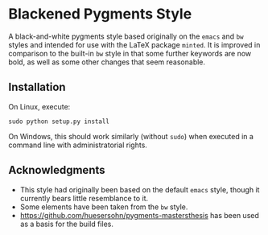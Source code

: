 # Blackened Pygments Style
A black-and-white pygments style based originally on the `emacs` and `bw` styles and intended for use with the LaTeX package `minted`.
It is improved in comparison to the built-in `bw` style in that some further keywords are now bold, as well as some other changes that seem reasonable.

## Installation
On Linux, execute:
```
sudo python setup.py install
```
On Windows, this should work similarly (without `sudo`) when executed in a command line with administratorial rights.

## Acknowledgments
* This style had originally been based on the default `emacs` style, though it currently bears little resemblance to it.
* Some elements have been taken from the `bw` style.
* https://github.com/huesersohn/pygments-mastersthesis has been used as a basis for the build files.
